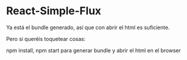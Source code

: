 # React-Simple-Flux

Ya está el bundle generado, así que con abrir el html es suficiente.

Pero si queréis toquetear cosas:

npm install, npm start para generar bundle y abrir el html en el browser
